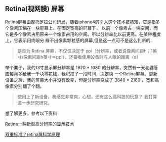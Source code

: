 ## Retina(视网膜) 屏幕

Retina屏幕由摩托罗拉公司研发，随着iphone4的引入这个技术被熟知，它是指多个像素压缩在一块屏幕上。在固定宽高的屏幕下，
以前一个像素占一块空间，而它是多个像素占用原来一个像素占用的空间。所以分辨率比以前更高。在某种程度上，它表示用肉眼分
辨不出像素颗粒感的屏幕,但是这一点可不是这么判断的.

> 是否为 Retina 屏幕，不仅仅决定于 ppi（分辨率，或者说像素间距h；1英寸/像素间距h英寸＝ppi），还要看使用设备时与人眼的距离（d）

举个栗子，我的13寸显示屏分辨率是 1920 * 1080 的分辨率，突然有一天老婆答应每月多给我一千块零花钱，我积攒了一段时间，决定换
一个Retina屏幕。更新设备之后，我的屏幕大小并没有改变，但是分辨率变成了 3840 * 2160 ，宽和高像素分别翻了个翻。

> 使用上了新设备，我感觉非常爽，心想，还有这么高科技的玩意？ 我打算进一步研究研究。





想了解更多，参考以下资料

[Retina一种新型高分辨率的显示技术](https://baike.baidu.com/item/Retina/4616695?fr=aladdin)

[双重标准？retina屏科学原理](http://blog.csdn.net/ithomer/article/details/8307927)

